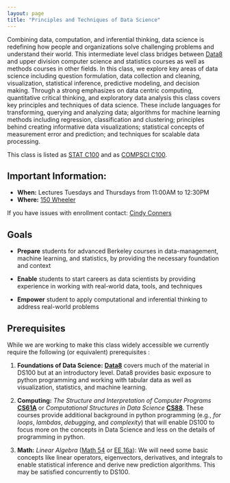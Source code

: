 ```yaml
---
layout: page
title: "Principles and Techniques of Data Science"
---
```


<!-- # DS100: Principles & Techniques of Data Science -->

Combining data, computation, and inferential thinking, data science is
redefining how people and organizations solve challenging problems and
understand their world. This intermediate level class bridges between
[Data8](http://data8.org) and upper division computer science and statistics
courses as well as methods courses in other fields. In this class, we explore
key areas of data science including question formulation, data collection and
cleaning, visualization, statistical inference, predictive modeling, and
decision making.​ Through a strong emphasizes on data centric computing,
quantitative critical thinking, and exploratory data analysis this class covers
key principles and techniques of data science. These include languages for
transforming, querying and analyzing data; algorithms for machine learning
methods including regression, classification and clustering; principles behind
creating informative data visualizations; statistical concepts of measurement
error and prediction; and techniques for scalable data processing.

This class is listed as [STAT C100](http://classes.berkeley.edu/content/2017-fall-stat-c100-001-lec-001) and as [COMPSCI C100](http://classes.berkeley.edu/content/2017-fall-compsci-c100-001-lec-001).

## Important Information:

* **When:** Lectures Tuesdays and Thursdays from 11:00AM to 12:30PM
* **Where:** [150 Wheeler ](http://www.berkeley.edu/map?wheeler)

If you have issues with enrollment contact: <a href="mailto:csconners@cs.berkeley.edu?subject=[DS100 Enrollment]">Cindy Conners</a>

<!-- * **What:** See the [lecture schedule](http://www.ds100.org/sp18/syllabus) -->
<!-- * **Section and Lab:** The section and lab assignments will be obtained optimally using a [linear program](https://en.wikipedia.org/wiki/Assignment_problem).  To get the best assignment please complete the following [Google Form](https://goo.gl/forms/uGf0qhF2rPF8inRl2).
 -->
 <!-- * **News:** We will post updates about the class on [Piazza](https://piazza.com/berkeley/fall2017/ds100/home) -->




<!--

If you have enrolled in the wait-list please complete the following  <a href="https://goo.gl/forms/Ku5cu7L7cUbSaTKc2">Background Survey</a> we will use this to help in admitting students into the class.  Please sign up for Piazza to follow updates on the wait list.
 -->

<!-- ## Office Hours, Section, and Lab Schedule

<div class="embed-wrapper">
  <iframe src="https://calendar.google.com/calendar/embed?src=berkeley.edu_8134mn9ocmcqncv8g6vj9fr3sg%40group.calendar.google.com&ctz=America/Los_Angeles" style="border: 0" frameborder="0" scrolling="no"></iframe>
</div>

For official holidays see the [academic calendar](http://registrar.berkeley.edu/sites/default/files/pdf/UCB_AcademicCalendar_2017-18_V3.pdf).
 -->

## Goals

* **Prepare** students for advanced Berkeley courses in data-management, machine learning, and statistics, by providing the necessary foundation and context

* **Enable** students to start careers as data scientists by providing experience in working with real-world data, tools, and techniques

* **Empower** student to apply computational and inferential thinking to address real-world problems


## Prerequisites

While we are working to make this class widely accessible we currently require the following (or equivalent) prerequisites :

1. **Foundations of Data Science:** [**Data8**](http://data8.org/fa16/) covers much of the material in DS100 but at an introductory level.  Data8 provides basic exposure to python programming and working with tabular data as well as visualization, statistics, and machine learning.


1. **Computing:** *The Structure and Interpretation of Computer Programs* [**CS61A**](http://cs61a.org) or *Computational Structures in Data Science* [**CS88**](http://cs88-website.github.io).   These courses provide additional background in python programming (e.g., *for loops*, *lambdas*, *debugging*, and *complexity*) that will enable DS100 to focus more on the concepts in Data Science and less on the details of programming in python.

1. **Math:** *Linear Algebra* ([Math 54](https://math.berkeley.edu/~nadler/54fall2015.html) or [EE 16a](http://inst.eecs.berkeley.edu/~ee16a/fa16/)): We will need some basic concepts like linear operators, eigenvectors, derivatives, and integrals to enable statistical inference and derive new prediction algorithms.  This may be satisfied concurrently to DS100.


<!-- 

## Instructors

<section class="staff">
  <div class="staff__item">
    <img class="staff__img"
         src="https://jegonzal.github.io/assets/jegonzal.jpg"
         alt="Joseph Gonzalez" />
    <address>
      <strong>Joseph E. Gonzalez</strong><br>
      <a href="mailto:jegonzal@cs.berkeley.edu">jegonzal@cs.berkeley.edu</a>
    </address>
  </div>

  <div class="staff__item">
    <img class="staff__img"
         src="http://www.stat.berkeley.edu/~nolan/images/Deb-Nolan.jpg"
         alt="Deborah Nolan" />
    <address>
      <strong>Deborah Nolan</strong><br>
      <a href="mailto:nolan@stat.berkeley.edu">nolan@stat.berkeley.edu</a>
    </address>
  </div>
</section>

## Teaching Assistants
<section class="staff">
  <div class="staff__item">
    <img class="staff__img"
         src="assets/images/SamLau.jpg"
         alt="Sam Lau" />
    <address>
      <strong>Sam Lau</strong><br>
      <a href="mailto:samlau95@berkeley.edu">samlau95@berkeley.edu</a>
    </address>
  </div>

  <div class="staff__item">
    <img class="staff__img"
         src="assets/images/XinWang.jpg"
         alt="Xin Wang" />
    <address>
      <strong>Xin Wang</strong><br>
      <a href="mailto:xinw@berkeley.edu">xinw@berkeley.edu</a>
    </address>
  </div>

  <div class="staff__item">
    <img class="staff__img"
         src="assets/images/BiyeJiang.jpg"
         alt="Biye Jiang" />
    <address>
      <strong>Biye Jiang</strong><br>
      <a href="mailto:bjiang@berkeley.edu">bjiang@berkeley.edu</a>
    </address>
  </div>

  <div class="staff__item">
    <img class="staff__img"
         src="assets/images/JakeSoloff.jpg"
         alt="Jake Soloff" />
    <address>
      <strong>Jake Soloff</strong><br>
      <a href="mailto:jake_soloff@berkeley.edu">jake_soloff@berkeley.edu</a>
    </address>
  </div>

  <div class="staff__item">
    <img class="staff__img"
         src="assets/images/SonaJeswani.jpg"
         alt="Sona Jeswani" />
    <address>
      <strong>Sona Jeswani</strong><br>
      <a href="mailto:sona.jeswani@berkeley.edu">sona.jeswani@berkeley.edu</a>
    </address>
  </div>

  <div class="staff__item">
    <img class="staff__img"
         src="assets/images/NhiQuach.jpg"
         alt="Nhi Quach" />
    <address>
      <strong>Nhi Quach</strong><br>
      <a href="mailto:nhiquach@berkeley.edu">nhiquach@berkeley.edu</a>
    </address>
  </div>

  <div class="staff__item">
    <img class="staff__img"
         src="assets/images/DimaLituiev.jpg"
         alt="Dima Lituiev" />
    <address>
      <strong>Dima Lituiev (UCSF)</strong><br>
      <a href="mailto:d.lituiev@gmail.com">d.lituiev@gmail.com</a>
    </address>
  </div>

</section> -->
